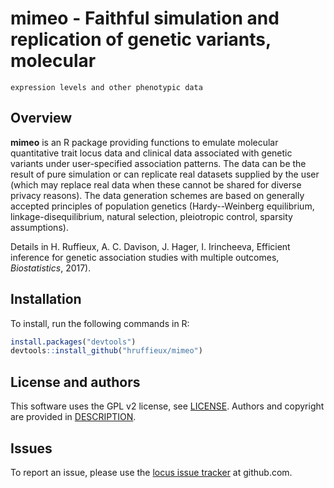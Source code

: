 # mimeo - Faithful simulation and replication of genetic variants, molecular 
    expression levels and other phenotypic data
 
## Overview

**mimeo** is an R package providing functions to emulate molecular quantitative
trait locus data and clinical data associated with genetic variants under
user-specified association patterns. The data can be the result of pure 
simulation or can replicate real datasets supplied by the user (which may
replace real data when these cannot be shared for diverse privacy reasons). The 
data generation schemes are based on generally accepted principles of population 
genetics (Hardy--Weinberg equilibrium, linkage-disequilibrium, natural selection,
pleiotropic control, sparsity assumptions).

Details in H. Ruffieux, A. C. Davison, J. Hager, I. Irincheeva, Efficient 
inference for genetic association studies with multiple outcomes, *Biostatistics*, 
2017). 

## Installation

To install, run the following commands in R:

``` r
install.packages("devtools")
devtools::install_github("hruffieux/mimeo")
```

## License and authors

This software uses the GPL v2 license, see [LICENSE](LICENSE).
Authors and copyright are provided in [DESCRIPTION](DESCRIPTION).

## Issues

To report an issue, please use the [locus issue tracker](https://github.com/hruffieux/mimeo/issues) at github.com.